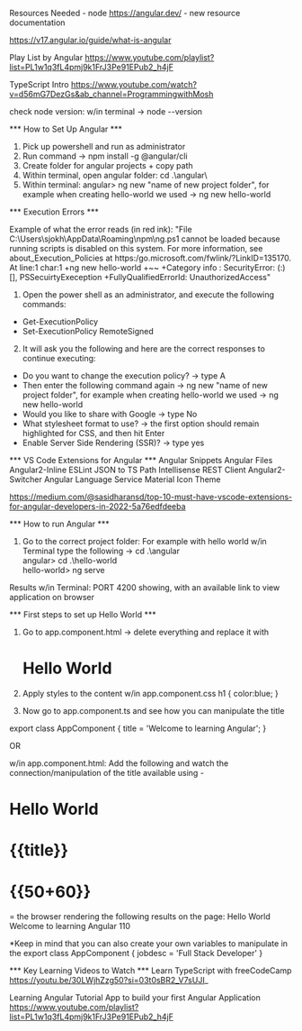 Resources Needed - node
https://angular.dev/ - new resource documentation 

https://v17.angular.io/guide/what-is-angular

Play List by Angular https://www.youtube.com/playlist?list=PL1w1q3fL4pmj9k1FrJ3Pe91EPub2_h4jF

TypeScript Intro https://www.youtube.com/watch?v=d56mG7DezGs&ab_channel=ProgrammingwithMosh

check node version: w/in terminal -> node --version 

*** How to Set Up Angular ***
1. Pick up powershell and run as administrator 
2. Run command -> npm install -g @angular/cli
3. Create folder for angular projects + copy path
4. Within terminal, open angular folder: cd .\angular\
5. Within terminal: angular> ng new "name of new project folder", for example when creating hello-world we used -> ng new hello-world

*** Execution Errors ***

Example of what the error reads (in red ink): 
"File C:\Users\sjokh\AppData\Roaming\npm\ng.ps1 cannot be loaded because running scripts is disabled on this system. For more information, see about_Execution_Policies at https:/go.microsoft.com/fwlink/?LinkID=135170.
At line:1 char:1
+ng new hello-world
+~~
    +Category info       : SecurityError: (:) [], PSSecuirtyExeception
    +FullyQualifiedErrorId: UnauthorizedAccess"

1. Open the power shell as an administrator, and execute the following commands: 
- Get-ExecutionPolicy 
- Set-ExecutionPolicy RemoteSigned

2. It will ask you the following and here are the correct responses to continue executing:
- Do you want to change the execution policy? -> type A
- Then enter the following command again -> ng new "name of new project folder", for example when creating hello-world we used -> ng new hello-world
- Would you like to share with Google -> type No
- What stylesheet format to use? -> the first option should remain highlighted for CSS, and then hit Enter
- Enable Server Side Rendering (SSR)? -> type yes 

*** VS Code Extensions for Angular ***
Angular Snippets
Angular Files
Angular2-Inline
ESLint
JSON to TS
Path Intellisense
REST Client
Angular2-Switcher
Angular Language Service 
Material Icon Theme

https://medium.com/@sasidharansd/top-10-must-have-vscode-extensions-for-angular-developers-in-2022-5a76edfdeeba

*** How to run Angular ***
1. Go to the correct project folder: For example with hello world w/in Terminal type the following -> cd .\angular\
                         angular> cd .\hello-world\
                     hello-world> ng serve

Results w/in Terminal:  PORT 4200 showing, with an available link to view application on browser

*** First steps to set up Hello World ***
1. Go to app.component.html -> delete everything and replace it with <h1> Hello World </h1>

2. Apply styles to the content w/in app.component.css 
h1 {
    color:blue;
}

3. Now go to app.component.ts and see how you can manipulate the title

export class AppComponent {
    title = 'Welcome to learning Angular';
}

OR 

w/in app.component.html: Add the following and watch the connection/manipulation of the title available using - 

<h1>Hello World</h1>
<h1>{{title}}</h1>
<h1>{{50+60}}</h1>

= the browser rendering the following results on the page:
Hello World
Welcome to learning Angular
110

*Keep in mind that you can also create your own variables to manipulate in the export class AppComponent {
    jobdesc = 'Full Stack Developer'
}

*** Key Learning Videos to Watch ***
Learn TypeScript with freeCodeCamp
https://youtu.be/30LWjhZzg50?si=03t0sBR2_V7sUJI_

Learning Angular Tutorial App to build your first Angular Application
https://www.youtube.com/playlist?list=PL1w1q3fL4pmj9k1FrJ3Pe91EPub2_h4jF

